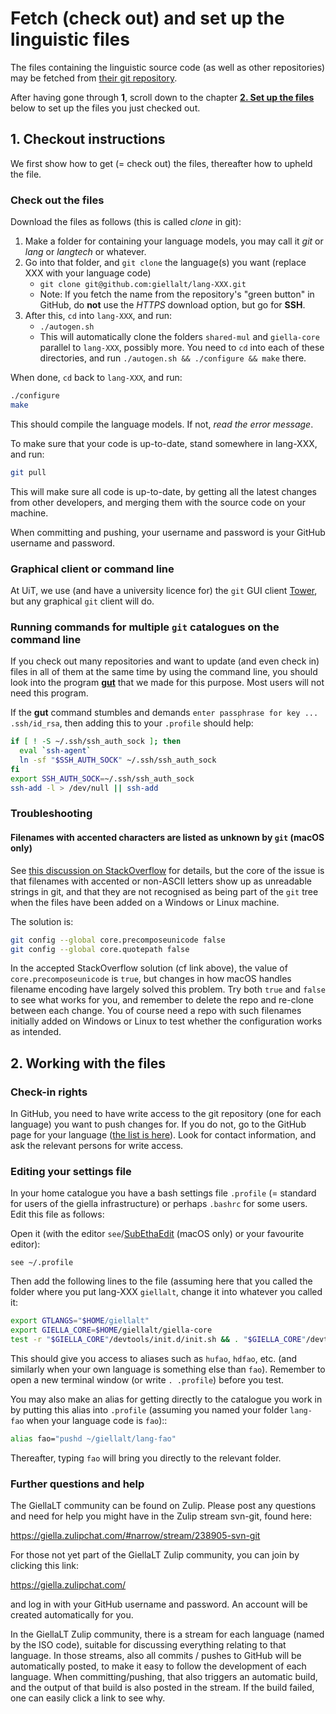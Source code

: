 # Fetch (check out) and set up the linguistic files

The files containing the linguistic source code (as well as other repositories) may be fetched from [their git repository](http://github.com/giellalt/).

After having gone through **1**, scroll down to the chapter **[2. Set up the files](#2-set-up-the-files)** below to set up the files you just checked out.

## 1. Checkout instructions

We first show how to get (= check out) the files, thereafter how to upheld the file.

### Check out the files

Download the files as follows (this is called _clone_ in git):

1. Make a folder for containing your language models, you may call it _git_ or _lang_ or _langtech_ or whatever.
1. Go into that folder, and `git clone` the language(s) you want (replace XXX with your language code)
   - `git clone git@github.com:giellalt/lang-XXX.git`
   - Note: If you fetch the name from the repository's "green button" in GitHub, do **not** use the _HTTPS_ download option, but go for **SSH**.
1. After this, `cd` into `lang-XXX`, and run:
   - `./autogen.sh`
   - This will automatically clone the folders `shared-mul` and `giella-core` parallel to `lang-XXX`, possibly more. You need to `cd` into each of these directories, and run `./autogen.sh && ./configure && make` there.

When done, `cd` back to `lang-XXX`, and run:

```sh
./configure
make
```

This should compile the language models. If not, _read the error message_.

To make sure that your code is up-to-date, stand somewhere in lang-XXX, and run:

```sh
git pull
```

This will make sure all code is up-to-date, by getting all the latest changes from other developers, and merging them with the source code on your machine.

When committing and pushing, your username and password is your GitHub username and password.

### Graphical client or command line

At UiT, we use (and have a university licence for) the `git` GUI client [Tower](https://www.git-tower.com/), but any graphical `git` client will do.

### Running commands for multiple `git` catalogues on the command line

If you check out many repositories and want to update (and even check in) files in all of them at the same time by using the command line, you should look into the program **[gut](SetUpGut.md)** that we made for this purpose. Most users will not need this program.

If the **gut** command stumbles and demands `enter passphrase for key ... .ssh/id_rsa`, then adding this to your `.profile` should help:

```sh
if [ ! -S ~/.ssh/ssh_auth_sock ]; then
  eval `ssh-agent`
  ln -sf "$SSH_AUTH_SOCK" ~/.ssh/ssh_auth_sock
fi
export SSH_AUTH_SOCK=~/.ssh/ssh_auth_sock
ssh-add -l > /dev/null || ssh-add
```

### Troubleshooting

#### Filenames with accented characters are listed as unknown by `git` (macOS only)

See [this discussion on StackOverflow](https://stackoverflow.com/questions/5581857/git-and-the-umlaut-problem-on-mac-os-x/15553796#15553796) for details, but the core of the issue is that filenames with accented or non-ASCII letters show up as unreadable strings in git, and that they are not recognised as being part of the `git` tree when the files have been added on a Windows or Linux machine.

The solution is:

```sh
git config --global core.precomposeunicode false
git config --global core.quotepath false
```

In the accepted StackOverflow solution (cf link above), the value of `core.precomposeunicode` is `true`, but changes in how macOS handles filename encoding have largely solved this problem. Try both `true` and `false` to see what works for you, and remember to delete the repo and re-clone between each change. You of course need a repo with such filenames initially added on Windows or Linux to test whether the configuration works as intended.

## 2. Working with the files

### Check-in rights

In GitHub, you need to have write access to the git repository (one for each language) you want to push changes for. If you do not, go to the GitHub page for your language ([the list is here](../LanguageModels.md)). Look for contact information, and ask the relevant persons for write access.

### Editing your settings file

In your home catalogue you have a bash settings file `.profile` (= standard for users of the giella infrastructure) or perhaps `.bashrc` for some users. Edit this file as follows:

Open it (with the editor `see`/[SubEthaEdit](https://subethaedit.net) (macOS only) or your favourite editor):

`see ~/.profile`

Then add the following lines to the file (assuming here that you called the folder where you put lang-XXX `giellalt`, change it into whatever you called it:

```sh
export GTLANGS="$HOME/giellalt"
export GIELLA_CORE=$HOME/giellalt/giella-core
test -r "$GIELLA_CORE"/devtools/init.d/init.sh && . "$GIELLA_CORE"/devtools/init.d/init.sh
```

This should give you access to aliases such as `hufao`, `hdfao`, etc. (and similarly when your own language is something else than `fao`). Remember to open a new terminal window (or write `. .profile`) before you test.

You may also make an alias for getting directly to the catalogue you work in by putting this alias into `.profile` (assuming you named your folder `lang-fao` when your language code is `fao`)::

```sh
alias fao="pushd ~/giellalt/lang-fao"
```

Thereafter, typing `fao` will bring you directly to the relevant folder.

### Further questions and help

The GiellaLT community can be found on Zulip. Please post any questions and need for help you might have in the Zulip stream svn-git, found here:

<https://giella.zulipchat.com/#narrow/stream/238905-svn-git>

For those not yet part of the GiellaLT Zulip community, you can join by clicking this link:

<https://giella.zulipchat.com/>

and log in with your GitHub username and password. An account will be created automatically for you.

In the GiellaLT Zulip community, there is a stream for each language (named by the ISO code), suitable for discussing everything relating to that language. In those streams, also all commits / pushes to GitHub will be automatically posted, to make it easy to follow the development of each language. When committing/pushing, that also triggers an automatic build, and the output of that build is also posted in the stream. If the build failed, one can easily click a link to see why.
